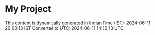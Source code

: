 # My Project

This content is dynamically generated in Indian Time (IST): 2024-06-11 20:00:13 IST
Converted to UTC: 2024-06-11 14:30:13 UTC
